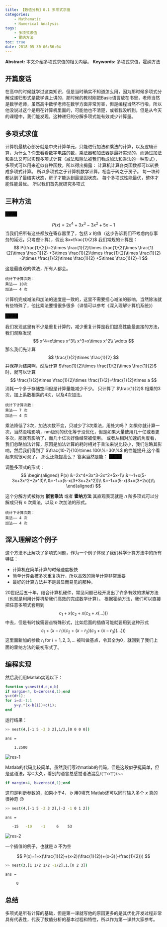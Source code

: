 ```yaml
---
title: 【数值分析】0.1 多项式求值
categories:
    - Mathematic
    - Numerical Analysis
tags:
    - 多项式求值
    - 霍纳方法
toc: true
date: 2018-05-30 06:56:04
---
```


**Abstract:** 本文介绍多项式求值的相关内容。
**Keywords:** 多项式求值，霍纳方法

<!--more-->
## 开篇废话
在高中的时候就学过这类知识，但是当时确实不知道怎么用，因为那时候多项式分解成递归形式是数学课上讲的，那时候的教材刚把Basic语言放在书里，老师当然是数学老师，虽然高中数学老师在数学方面非常厉害，但是编程当然不行啦，所以他没说过这个是用在计算机里面的，可能他也不清楚，或者我没听到。但是从今天的课程中，我们能发现，这种递归的分解多项式能有效减少计算量。
## 多项式求值
计算机最核心部分就是中央计算单元，只能进行加法和乘法的计算，以及逻辑计算，为什么？你去看看数字电路的数，乘法器和加法器是最好实现的，而通过加法和乘法又可以实现多项式计算（减法和除法被我们看成加法和乘法的一种形式），多项式可以用来近似各种函数，所以得出揭露：
计算机计算各类函数都可以转换成多项式计算。
所以多项式之于计算机数学计算，相当于砖之于房子。
每一块砖都达到了最结实状态，房子才能达到最坚固状态。
每个多项式性能最优，整体才能性能最优。
所以我们首先就研究多项式
## 三种方法
<a style="background-color:black">方法1: </a>

$$
P(x)=2x^4+3x^3-3x^2+5x-1
$$
当我们把所有这些都放在寄存器里了，包括 $x$ 的值（这步告诉我们不考虑内存事务的延迟，只考虑计算），假设 $x=\frac{1}{2}$ 我们常规的计算是：
$$
P(\frac{1}{2})=2\times \frac{1}{2}\times \frac{1}{2}\times \frac{1}{2}\times \frac{1}{2}
+3\times \frac{1}{2}\times \frac{1}{2}\times \frac{1}{2}
-3\times \frac{1}{2}\times \frac{1}{2}
+5\times \frac{1}{2}-1
$$

这是最直观的做法，所有人都会。
```
统计下计算次数：
乘法—— 10次
加法—— 4 次
```
计算机完成减法和加法的速度是一致的，这里不需要担心减法的影响，当然除法就有些特殊了，他比乘法要慢很多很多（详情可以参考《深入理解计算机系统》）


<a style="background-color:black">方法2: </a>

我们发现这里有不少是重复计算的，减少重复计算是我们提高性能最直接的方法，我们观察发现
$$
x^4=x\times x^3\\
x^3=x\times x^2\\
\vdots
$$
那么我们先计算
$$
\frac{1}{2}\times \frac{1}{2}
$$
并保存为结果啊，然后计算 $\frac{1}{2}\times \frac{1}{2}\times \frac{1}{2}$ 时，就可以计算
$$
\frac{1}{2}\times \frac{1}{2}\times \frac{1}{2}=\frac{1}{2}\times a
$$
消耗一个多于存储空间但是计算量能减少不少。
只计算了 $\frac{1}{2}$ 相乘的3次，加上系数相乘的4次，以及4次加法。
```
统计下计算次数：
乘法—— 7 次
加法—— 4 次
```

乘法降低了3次，加法次数不变，只减少了3次乘法，用处大吗？
如果你就计算一次，当然没啥影响，nm级别的优化等于没优化，但是如果大量使用几十亿或者更多次，那就有影响了，而几十亿次好像经常被使用。
或者从相对加速的角度看，我们忽略加法计算，原因是加法计算的耗时相对于乘法来说比较小，我们忽略其影响，然后我们得到了 $\frac{10-7}{10}\times 100\%=30\%$ 的性能提升,这个看起来就很可观了。
那么还能提高么？
答案当然是能：
<a style="background-color:black">方法3: </a>

调整多项式的形式：
$$
\begin{aligned}
P(x)
&=2x^4+3x^3-3x^2+5x-1\\
&=-1+x(5-3x+3x^2+2x^3)\\
&=-1+x(5-x(3+3x+2x^2))\\
&=-1+x(5-x(3+x(3+2x)))\\
\end{aligned}
$$

这个分解方式被称为 **嵌套乘法** 或者 **霍纳方法** 其直观表现就是 $n$ 阶多项式可以分解成只有 $n$ 次乘法，以及 $n$ 次加法的形式。
```
统计下计算次数：
乘法—— 4 次
加法—— 4 次
```

## 深入理解这个例子
这个方法不止解决了多项式问题，作为一个例子体现了我们科学计算方法中的所有特征：
- 计算机在简单计算的时候速度极快
- 简单计算会被多次重复执行，所以高效的简单计算非常重要
- 最好的计算方法并不是最显而易见的那种。

20世纪后五十年，结合计算机硬件，常见问题已经开发出了许多有效的求解方法（也就是利用计算机帮我们高效的完成数学计算）。
根据霍纳方法，我们可以直接把任意多项式套用到
$$
c_1+x(c_2+x(c_3+x(\dots)))
$$
中去，但是有时候需要点特殊形式，比如后面的插值可能就要用到这种形式
$$
c_1+(x-r_1)(c_2+(x-r_2)(c_3+(x-r_3)(\dots)))
$$
这里面新加的参数 $r_i \text{ for }i=1,2,3,\dots$ 被叫做基点，令其全为0，就回到了我们上面的霍纳方法的最初形式了。

## 编程实现
然后我们用Matlab实现以下：
```matlab
function y=nest(d,c,x,b)
if nargin<4, b=zeros(d,1);end
y=c(d+1);
for i=d:-1:1
    y=y.*(x-b(i))+c(i);
end
```
运行结果：

```bash
>> nest(4,[-1 5 -3 3 2],1/2,[0 0 0 0])

ans =

    1.2500
```

![res-1](https://tony4ai-1251394096.cos.ap-hongkong.myqcloud.com/blog_images/Math-Numerical-Analysis-0-1-Polynomial-Evaluation/res-1.png)

Matlab的代码比较简单，虽然我们写过matlab的代码，但是这段似乎挺简单，但是这语法，写C太久，看别的语言总感觉语法混乱/(ㄒoㄒ)/~~
```matlab
if nargin<4, b=zeros(d,1);end
```
这句是判断参数的，如果小于4， $b$ 用0填充
Matlab还可以同时输入多个 $x$ 真的很神奇 😓

```bash
>> nest(4,[-1 5 -3 3 2],[-2 -1 0 1 2])

ans =

   -15   -10    -1     6    53

```

![res-2](https://tony4ai-1251394096.cos.ap-hongkong.myqcloud.com/blog_images/Math-Numerical-Analysis-0-1-Polynomial-Evaluation/res-2.png)

一个插值的例子，也就是 $b$ 不为空

$$
P(x)=1+x(\frac{1}{2}+(x-2)(\frac{1}{2})+(x-3)(-\frac{1}{2}))
$$


```bash
>> nest(3,[1 1/2 1/2 -1/2],1,[0 2 3])

ans =

     0
```

## 总结
多项式是所有计算的基础，但是第一课就写他的原因更多的是其优化开发过程非常具有代表性，代表了数值分析的基本过程和特性，所以作为第一课共大家参考。
